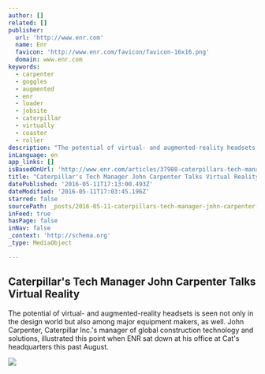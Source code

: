 ```yaml
---
author: []
related: []
publisher:
  url: 'http://www.enr.com'
  name: Enr
  favicon: 'http://www.enr.com/favicon/favicon-16x16.png'
  domain: www.enr.com
keywords:
  - carpenter
  - goggles
  - augmented
  - enr
  - loader
  - jobsite
  - caterpillar
  - virtually
  - coaster
  - roller
description: "The potential of virtual- and augmented-reality headsets is seen not only in the design world but also among major equipment makers, as well. John Carpenter, Caterpillar Inc.'s manager of global construction technology and solutions, illustrated this point when ENR sat down at his office at Cat's headquarters this past August."
inLanguage: en
app_links: []
isBasedOnUrl: 'http://www.enr.com/articles/37988-caterpillars-tech-manager-john-carpenter-talks-virtual-reality'
title: "Caterpillar's Tech Manager John Carpenter Talks Virtual Reality"
datePublished: '2016-05-11T17:13:00.493Z'
dateModified: '2016-05-11T17:03:45.196Z'
starred: false
sourcePath: _posts/2016-05-11-caterpillars-tech-manager-john-carpenter-talks-virtual-real.md
inFeed: true
hasPage: false
inNav: false
_context: 'http://schema.org'
_type: MediaObject

---
```

<article style=""><h1>Caterpillar's Tech Manager John Carpenter Talks Virtual Reality</h1><p>The potential of virtual- and augmented-reality headsets is seen not only in the design world but also among major equipment makers, as well. John Carpenter, Caterpillar Inc.'s manager of global construction technology and solutions, illustrated this point when ENR sat down at his office at Cat's headquarters this past August.</p><img src="http://www.enr.com/ext/resources/Issues/National_Issues/2015/November/23-Nov/2015_John_Carpenter_Caterpillar_ENRready.jpg?1447872414" /></article>